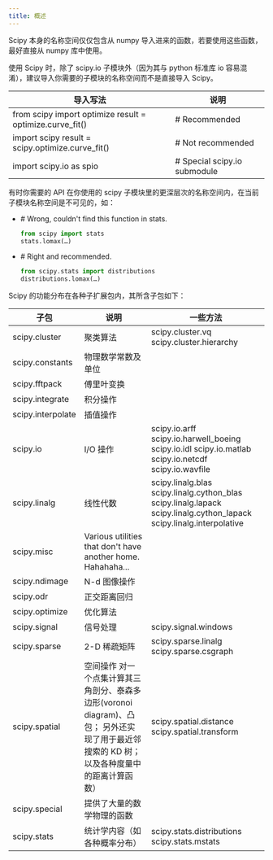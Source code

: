 ```yaml
---
title: 概述
---
```


Scipy 本身的名称空间仅仅包含从 numpy 导入进来的函数，若要使用这些函数，最好直接从 numpy 库中使用。

使用 Scipy 时，除了 scipy.io 子模块外（因为其与 python 标准库 io 容易混淆），建议导入你需要的子模块的名称空间而不是直接导入 Scipy。

| 导入写法                                                 | 说明                         |
| -------------------------------------------------------- | ---------------------------- |
| from scipy import optimize result = optimize.curve_fit() | # Recommended                |
| import scipy result = scipy.optimize.curve_fit()         | # Not recommended            |
| import scipy.io as spio                                  | # Special scipy.io submodule |

有时你需要的 API 在你使用的 scipy 子模块里的更深层次的名称空间内，在当前子模块名称空间是不可见的，如：

-   \# Wrong, couldn't find this function in stats.

    ```python
    from scipy import stats
    stats.lomax(…)
    ```

-   \# Right and recommended.

    ```python
    from scipy.stats import distributions
    distributions.lomax(…)
    ```

Scipy 的功能分布在各种子扩展包内，其所含子包如下：

| 子包              | 说明                                                                                                                                       | 一些方法                                                                                                             |
| ----------------- | ------------------------------------------------------------------------------------------------------------------------------------------ | -------------------------------------------------------------------------------------------------------------------- |
| scipy.cluster     | 聚类算法                                                                                                                                   | scipy.cluster.vq scipy.cluster.hierarchy                                                                             |
| scipy.constants   | 物理数学常数及单位                                                                                                                         |                                                                                                                      |
| scipy.fftpack     | 傅里叶变换                                                                                                                                 |                                                                                                                      |
| scipy.integrate   | 积分操作                                                                                                                                   |                                                                                                                      |
| scipy.interpolate | 插值操作                                                                                                                                   |                                                                                                                      |
| scipy.io          | I/O 操作                                                                                                                                   | scipy.io.arff scipy.io.harwell_boeing scipy.io.idl scipy.io.matlab scipy.io.netcdf scipy.io.wavfile                  |
| scipy.linalg      | 线性代数                                                                                                                                   | scipy.linalg.blas scipy.linalg.cython_blas scipy.linalg.lapack scipy.linalg.cython_lapack scipy.linalg.interpolative |
| scipy.misc        | Various utilities that don't have another home. Hahahaha...                                                                                |                                                                                                                      |
| scipy.ndimage     | N-d 图像操作                                                                                                                               |                                                                                                                      |
| scipy.odr         | 正交距离回归                                                                                                                               |                                                                                                                      |
| scipy.optimize    | 优化算法                                                                                                                                   |                                                                                                                      |
| scipy.signal      | 信号处理                                                                                                                                   | scipy.signal.windows                                                                                                 |
| scipy.sparse      | 2-D 稀疏矩阵                                                                                                                               | scipy.sparse.linalg scipy.sparse.csgraph                                                                             |
| scipy.spatial     | 空间操作 对一个点集计算其三角剖分、泰森多边形(voronoi diagram)、凸包； 另外还实现了用于最近邻搜索的 KD 树； 以及各种度量中的距离计算函数） | scipy.spatial.distance scipy.spatial.transform                                                                       |
| scipy.special     | 提供了大量的数学物理的函数                                                                                                                 |                                                                                                                      |
| scipy.stats       | 统计学内容（如各种概率分布）                                                                                                               | scipy.stats.distributions scipy.stats.mstats                                                                         |
